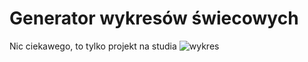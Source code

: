 # Generator wykresów świecowych
Nic ciekawego, to tylko projekt na studia
![wykres](https://imgur.com/a/YMoikXz)